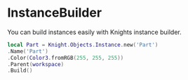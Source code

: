 # InstanceBuilder

You can build instances easily with Knights instance builder.

```lua
local Part = Knight.Objects.Instance.new('Part')
.Name('Part')
.Color(Color3.fromRGB(255, 255, 255))
.Parent(workspace)
.Build()
```
